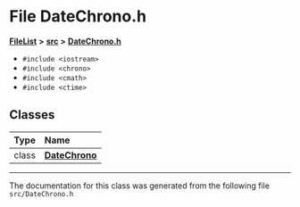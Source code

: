 

# File DateChrono.h



[**FileList**](files.md) **>** [**src**](dir_68267d1309a1af8e8297ef4c3efbcdba.md) **>** [**DateChrono.h**](DateChrono_8h.md)





* `#include <iostream>`
* `#include <chrono>`
* `#include <cmath>`
* `#include <ctime>`















## Classes

| Type | Name |
| ---: | :--- |
| class | [**DateChrono**](classDateChrono.md) <br> |



















































------------------------------
The documentation for this class was generated from the following file `src/DateChrono.h`

